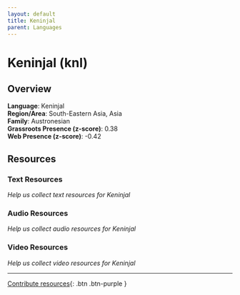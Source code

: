 ```yaml
---
layout: default
title: Keninjal
parent: Languages
---
```


# Keninjal (knl)

## Overview

**Language**: Keninjal  
**Region/Area**: South-Eastern Asia, Asia  
**Family**: Austronesian  
**Grassroots Presence (z-score)**: 0.38  
**Web Presence (z-score)**: -0.42  

## Resources

### Text Resources
*Help us collect text resources for Keninjal*

### Audio Resources
*Help us collect audio resources for Keninjal*

### Video Resources
*Help us collect video resources for Keninjal*

---

[Contribute resources](https://forms.office.com/e/1SfLJx3u1r){: .btn .btn-purple }

